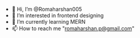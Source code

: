 - 👋 Hi, I’m @Romaharshan005
- 👀 I’m interested in frontend designing 
- 🌱 I’m currently learning MERN
- 📫 How to reach me "romaharshan.p@gmail.com"

<!---
Romaharshan005/Romaharshan005 is a ✨ special ✨ repository because its `README.md` (this file) appears on your GitHub profile.
You can click the Preview link to take a look at your changes.
--->
